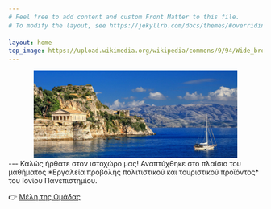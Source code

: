 ```yaml
---
# Feel free to add content and custom Front Matter to this file.
# To modify the layout, see https://jekyllrb.com/docs/themes/#overriding-theme-defaults

layout: home
top_image: https://upload.wikimedia.org/wikipedia/commons/9/94/Wide_brown_land_art-work.JPG
---
```

<div style="text-align:center;">
  <img src="/assets/images/corfu.jpg" alt="" style="max-width:80%; height:auto;">
</div>
---
Καλώς ήρθατε στον ιστοχώρο μας!  
Αναπτύχθηκε στο πλαίσιο του μαθήματος *Εργαλεία προβολής πολιτιστικού και τουριστικού προϊόντος* του Ιονίου Πανεπιστημίου.

👉 [Μέλη της Ομάδας](team)
